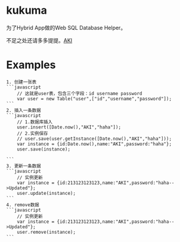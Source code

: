 # kukuma
  为了Hybrid App做的Web SQL Database Helper。
  
  
  不足之处还请多多提提。[AKI](http://weibo.com/natsuayiaki)


# Examples
	1. 创建一张表
	```javascript
		// 这就是user表，包含三个字段：id username password
		var user = new Table("user",["id","username","password"]);
	```
	2. 插入一条数据
	```javascript
		// 1.数据库插入
		user.insert([Date.now(),"AKI","haha"]);
		// 2.实例保存
		// user.save(user.getInstance([Date.now(),"AKI","haha"]));
		var instance = {id:Date.now(),name:"AKI",password:"haha"};
		user.save(instance);

	```
	3. 更新一条数据
	```javascript
		// 实例更新
		var instance = {id:213123123123,name:"AKI",password:"haha-->Updated"};
		user.update(instance);
	```
	4. remove数据
	```javascript
		// 实例更新
		var instance = {id:213123123123,name:"AKI",password:"haha-->Updated"};
		user.remove(instance);
	```